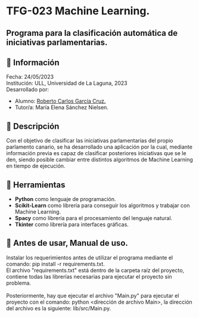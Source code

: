 # TFG-023 Machine Learning.<br>
## Programa para la clasificación automática de iniciativas parlamentarias.<br>
## 📝 Información <br>
Fecha: 24/05/2023 <br>
Institución: ULL, Universidad de La Laguna, 2023 <br>
Desarrollado por: <br>
 - Alumno: [Roberto Carlos García Cruz.](https://github.com/robersharkY) <br>
 - Tutor/a: María Elena Sánchez Nielsen. <br>
## 📕 Descripción <br>
Con el objetivo de clasificar las iniciativas parlamentarias del propio parlamento canario, se ha desarrollado una aplicación por la cual, mediante información previa es capaz de clasificar posteriores iniciativas que se le den, siendo posible cambiar entre distintos algoritmos de Machine Learning en tiempo de ejecución.<br>
## 🔩 Herramientas <br>
- <b>Python</b> como lenguaje de programación.<br>
- <b>Scikit-Learn</b> como librería para conseguir los algoritmos y trabajar con Machine Learning.<br>
- <b>Spacy</b> como librería para el procesamiento del lenguaje natural.<br>
- <b>Tkinter</b> como librería para interfaces gráficas.<br>
## 📖 Antes de usar, Manual de uso. <br>
Instalar los requerimientos antes de utilizar el programa mediante el comando: pip install -r requirements.txt. <br>
El archivo "requirements.txt" está dentro de la carpeta raíz del proyecto, contiene todas las librerías necesarias para ejecutar el proyecto sin problema. <br>
<br>
Posteriormente, hay que ejecutar el archivo "Main.py" para ejecutar el proyecto con el comando: python <dirección de archivo Main>, la dirección del archivo es la siguiente: lib/src/Main.py.

